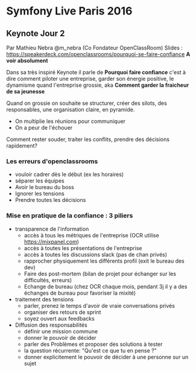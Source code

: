 # Symfony Live Paris 2016

## Keynote Jour 2
Par Mathieu Nebra @m_nebra (Co Fondateur OpenClassRoom)
Slides : https://speakerdeck.com/openclassrooms/pourquoi-se-faire-confiance **A voir absolument**

Dans sa très inspiré Keynote il parle de **Pourquoi faire confiance**
c'est à dire comment piloter une entreprise, garder son énergie positive,
le dynamisme quand l'entreprise grossie, aka **Comment garder la fraicheur de sa jeunesse**

Quand on grossie on souhaite se structurer, créer des silots, des responsables, une organisation
claire, en pyramide.
  * On multiplie les réunions pour communiquer
  * On a peur de l'échouer

Comment rester souder, traiter les conflits, prendre des décisions rapidement?

### Les erreurs d'openclassrooms
  * vouloir cadrer dès le début (ex les horaires)
  * séparer les équipes
  * Avoir le bureau du boss
  * Ignorer les tensions
  * Prendre toutes les décisions

### Mise en pratique de la confiance : 3 piliers

  * transparence de l'information
    * accès à tous les métriques de l'entreprise (OCR utilise https://mixpanel.com)
    * accès à toutes les présentations de l'entreprise
    * accès à toutes les discussions slack (pas de chan privés)
    * rapprocher physiquement les différents profil (exit le bureau des dev)
    * Faire des post-mortem (bilan de projet pour échanger sur les difficultés, erreurs)
    * Echange de bureau (chez OCR chaque mois, pendant 3j il y a des échanges de bureau pour favoriser la mixité)
  * traitement des tensions
    * parler,  prenez le temps d'avoir de vraie conversations privés
    * organiser des retours de sprint
    * soyez ouvert aux feedbacks
  * Diffusion des responsabilités
    * définir une mission commune
    * donner le pouvoir de décider
    * parler des Problèmes et proposer des solutions à tester
    * la question récurrente: "Qu'est ce que tu en pense ?"
    * donner explicitement le pouvoir de décider  à une personne sur un sujet  
